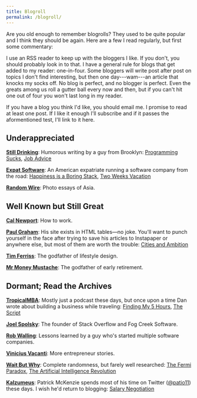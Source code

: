 ```yaml
---
title: Blogroll
permalink: /blogroll/
---
```


Are you old enough to remember blogrolls? They used to be quite popular and I think they should be again. Here are a few I read regularly, but first some commentary:

I use an RSS reader to keep up with the bloggers I like. If you don't, you should probably look in to that. I have a general rule for blogs that get added to my reader: one-in-four. Some bloggers will write post after post on topics I don't find interesting, but then one day---wam---an article that knocks my socks off. No blog is perfect, and no blogger is perfect. Even the greats among us roll a gutter ball every now and then, but if you can't hit one out of four you won't last long in my reader.

If you have a blog you think I'd like, you should email me. I promise to read at least one post. If I like it enough I'll subscribe and if it passes the aformentioned test, I'll link to it here.

## Underappreciated

**[Still Drinking](https://www.stilldrinking.org/essays.php)**: Humorous writing by a guy from Brooklyn: [Programming Sucks](https://www.stilldrinking.org/programming-sucks), [Job Advice](https://www.stilldrinking.org/job-advice)

**[Expat Software](http://www.expatsoftware.com/articles/)**: An American expatriate running a software company from the road: [Happiness is a Boring Stack](http://www.expatsoftware.com/articles/happiness-is-a-boring-stack.html), [Two Weeks Vacation](http://www.expatsoftware.com/articles/2007/02/two-weeks-vacation-is-only.html)

**[Random Wire](https://randomwire.com/)**: Photo essays of Asia.

## Well Known but Still Great

**[Cal Newport](http://calnewport.com/)**: How to work.

**[Paul Graham](http://paulgraham.com/articles.html)**: His site exists in HTML tables—no joke. You'll want to punch yourself in the face after trying to save his articles to Instapaper or anywhere else, but most of them are worth the trouble: [Cities and Ambition](http://www.paulgraham.com/cities.html)

**[Tim Ferriss](https://tim.blog/)**: The godfather of lifestyle design.

**[Mr Money Mustache](http://www.mrmoneymustache.com/)**: The godfather of early retirement.

## Dormant; Read the Archives

**[TropicalMBA](http://www.tropicalmba.com/)**: Mostly just a podcast these days, but once upon a time Dan wrote about building a business while traveling: [Finding My 5 Hours](http://www.tropicalmba.com/5hours/), [The Script](http://www.tropicalmba.com/the-script/)

**[Joel Spolsky](https://www.joelonsoftware.com/)**: The founder of Stack Overflow and Fog Creek Software.

**[Rob Walling](https://www.softwarebyrob.com/)**: Lessons learned by a guy who's started multiple software companies.

**[Vinicius Vacanti](http://viniciusvacanti.com/)**: More entrepreneur stories.

**[Wait But Why](https://waitbutwhy.com/)**: Complete randomness, but farely well researched: [The Fermi Paradox](https://waitbutwhy.com/2014/05/fermi-paradox.html), [The Artificial Intelligence Revolution](https://waitbutwhy.com/2015/01/artificial-intelligence-revolution-1.html)

**[Kalzumeus](https://www.kalzumeus.com/)**: Patrick McKenzie spends most of his time on Twitter ([@patio11](https://mobile.twitter.com/patio11)) these days. I wish he'd return to blogging: [Salary Negotiation](https://www.kalzumeus.com/2012/01/23/salary-negotiation/)
